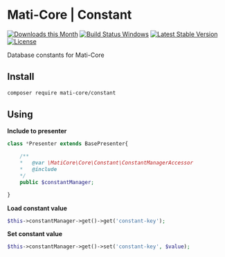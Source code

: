 # Mati-Core | Constant

[![Downloads this Month](https://img.shields.io/packagist/dm/mati-core/constant.svg)](https://packagist.org/packages/mati-core/constant)
[![Build Status Windows](https://ci.appveyor.com/api/projects/status/github/mati-core/constant?branch=main&svg=true)](https://packagist.org/packages/mati-core/constant)
[![Latest Stable Version](https://poser.pugx.org/mati-core/constant/v/stable)](https://github.com/mati-core/constant/releases)
[![License](https://img.shields.io/badge/license-MIT-yellow.svg)](https://github.com/mati-core/constant/blob/master/license.md)

Database constants for Mati-Core

Install
-------

```bash
composer require mati-core/constant
```

Using
-----

**Include to presenter**
```php
class *Presenter extends BasePresenter{

    /**
    *   @var \MatiCore\Core\Constant\ConstantManagerAccessor
    *   @include 
    */
    public $constantManager;

}
```

**Load constant value**

```php
$this->constantManager->get()->get('constant-key');
```

**Set constant value**

```php
$this->constantManager->get()->set('constant-key', $value);
```
